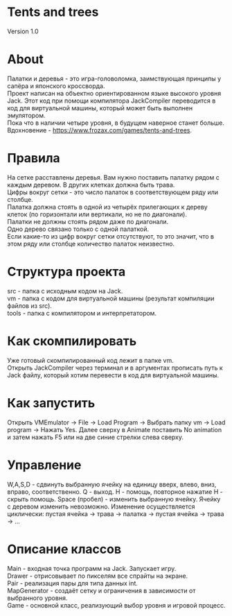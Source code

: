 # Tents and trees
Version 1.0

# About
Палатки и деревья - это игра-головоломка, заимствующая принципы у сапёра и японского кроссворда.<br>
Проект написан на объектно ориентированном языке высокого уровня Jack. Этот код при помощи компилятора JackCompiler переводится в код для виртуальной машины, который может быть выполнен эмулятором.<br>
Пока что в наличии четыре уровня, в будущем наверное станет больше.<br>
Вдохновение - https://www.frozax.com/games/tents-and-trees.

# Правила
На сетке расставлены деревья. Вам нужно поставить палатку рядом с каждым деревом. В других клетках должна быть трава.<br>
Цифры вокруг сетки - это число палаток в соответствующем ряду или столбце.<br>
Палатка должна стоять в одной из четырёх прилегающих к дереву клеток (по горизонтали или вертикали, но не по диагонали).<br>
Палатки не должны стоять рядом даже по диагонали.<br>
Одно дерево связано только с одной палаткой.<br>
Если какие-то из цифр вокруг сетки отсутствуют, то это значит, что в этом ряду или столбце количество палаток неизвестно.

# Структура проекта
src - папка с исходным кодом на Jack.<br>
vm - папка с кодом для виртуальной машины (результат компиляции файлов из src).<br>
tools - папка с компилятором и интерпретатором.

# Как скомпилировать
Уже готовый скомпилированный код лежит в папке vm.<br>
Открыть JackCompiler через терминал и в аргументах прописать путь к Jack файлу, который хотим перевести в код для виртуальной машины.

# Как запустить
Открыть VMEmulator -> File -> Load Program -> Выбрать папку vm -> Load program -> Нажать Yes. Далее сверху в Animate поставить No animation и затем нажать F5 или на две синие стрелки слева сверху.

# Управление
W,A,S,D - сдвинуть выбранную ячейку на единицу вверх, влево, вниз, вправо, соответственно. Q - выход. H - помощь, повторное нажатие H - скрыть помощь. Space (пробел) - изменить выбранную ячейку. Ячейку с деревом изменить невозможно. Изменение осуществляется циклически: пустая ячейка -> трава -> палатка -> пустая ячейка -> трава -> ... 

# Описание классов
Main - входная точка программ на Jack. Запускает игру.<br>
Drawer - отрисовывает по пикселям все спрайты на экране.<br>
Pair - реализация пары для типа данных int.<br>
MapGenerator - создаёт сетку и ограничения в зависимости от выбранного уровня.<br>
Game - основной класс, реализующий выбор уровня и игровой процесс. 
